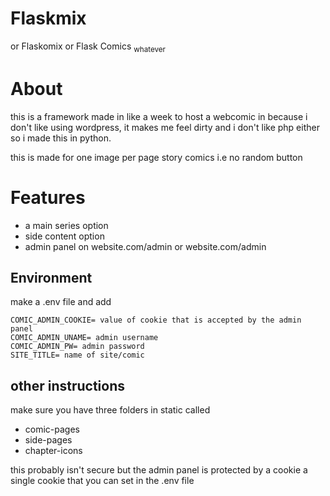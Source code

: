 # Flaskmix
or Flaskomix
or Flask Comics
<sub>whatever</sub>

# About
this is a framework made in like a week to host a webcomic in because i don't like using wordpress, it makes me feel dirty and i don't like php either so i made this in python.

this is made for one image per page story comics
i.e no random button 

# Features
- a main series option
- side content option
- admin panel on website.com/admin or website.com/admin


## Environment
make a .env file and add
```
COMIC_ADMIN_COOKIE= value of cookie that is accepted by the admin panel
COMIC_ADMIN_UNAME= admin username
COMIC_ADMIN_PW= admin password
SITE_TITLE= name of site/comic
```

## other instructions

make sure you have three folders in static called
- comic-pages
- side-pages
- chapter-icons

this probably isn't secure but the admin panel is protected by a cookie a single cookie that you can set in the .env file

